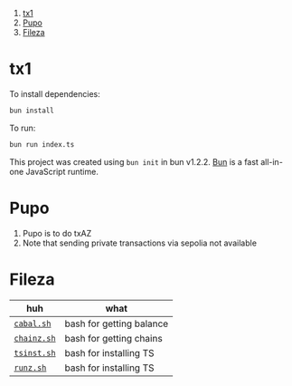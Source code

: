 1. [tx1](#tx1)
2. [Pupo](#pupo)
3. [Fileza](#fileza)

# tx1

To install dependencies:

```bash
bun install
```

To run:

```bash
bun run index.ts
```

This project was created using `bun init` in bun v1.2.2. [Bun](https://bun.sh) is a fast all-in-one JavaScript runtime.

# Pupo

1. Pupo is to do txAZ
2. Note that sending private transactions via sepolia not available

# Fileza

| huh                        | what                     |
| -------------------------- | ------------------------ |
| [`cabal.sh`](./cabal.sh)   | bash for getting balance |
| [`chainz.sh`](./chainz.sh) | bash for getting chains  |
| [`tsinst.sh`](./tsinst.sh) | bash for installing TS   |
| [`runz.sh`](./runz.sh)     | bash for installing TS   |
